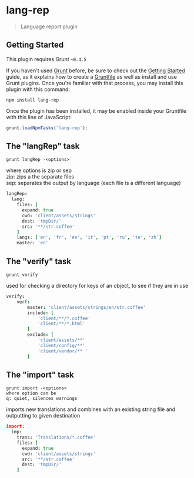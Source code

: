 # lang-rep

> Language report plugin

## Getting Started
This plugin requires Grunt `~0.4.5`

If you haven't used [Grunt](http://gruntjs.com/) before, be sure to check out the [Getting Started](http://gruntjs.com/getting-started) guide, as it explains how to create a [Gruntfile](http://gruntjs.com/sample-gruntfile) as well as install and use Grunt plugins. Once you're familiar with that process, you may install this plugin with this command:

```shell
npm install lang-rep
```

Once the plugin has been installed, it may be enabled inside your Gruntfile with this line of JavaScript:

```js
grunt.loadNpmTasks('lang-rep');
```

## The "langRep" task
```shell
grunt langRep -<options>
```
where options is zip or sep  
zip: zips a the separate files  
sep: separates the output by language (each file is a different language)

```coffeescript
langRep:
  lang:
    files: [
      expand: true
      cwd: 'client/assets/strings'
      dest: 'tmpDir/'
      src: '**/str.coffee'
    ]
    langs: ['en', 'fr', 'es', 'it', 'pt', 'ru', 'te', 'zh']
    master: 'en'
```

## The "verify" task
```shell
grunt verify
```
used for checking a directory for keys of an object, to see if they are in use
```coffeescript
verify:
    verf:
        master: 'client/assets/strings/en/str.coffee'
        include: [
            'client/**/*.coffee'
            'client/**/*.html'
        ]
        exclude: [  
            'client/assets/**'  
            'client/config/**'  
            'client/vendor/** '  
        ]  
```

## The "import" task
```shell
grunt import -<options>
where option can be
q: quiet, silences warnings
```
imports new translations and combines with an existing string file and outputting to given destination
```coffeescript
import:
  imp:
    trans: 'Translations/*.coffee'
    files: [
      expand: true
      cwd: 'client/assets/strings'
      src: '**/str.coffee'
      dest: 'tmpDir/'
    ]
```
